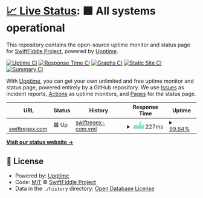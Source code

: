 # [📈 Live Status](https://status.swiftregex.com): <!--live status--> **🟩 All systems operational**

This repository contains the open-source uptime monitor and status page for [SwiftFiddle Project](https://swiftfiddle.com/), powered by [Upptime](https://github.com/upptime/upptime).

[![Uptime CI](https://github.com/SwiftFiddle/status.swiftfiddle.com/workflows/Uptime%20CI/badge.svg)](https://github.com/SwiftFiddle/status.swiftfiddle.com/actions?query=workflow%3A%22Uptime+CI%22)
[![Response Time CI](https://github.com/SwiftFiddle/status.swiftfiddle.com/workflows/Response%20Time%20CI/badge.svg)](https://github.com/SwiftFiddle/status.swiftfiddle.com/actions?query=workflow%3A%22Response+Time+CI%22)
[![Graphs CI](https://github.com/SwiftFiddle/status.swiftfiddle.com/workflows/Graphs%20CI/badge.svg)](https://github.com/SwiftFiddle/status.swiftfiddle.com/actions?query=workflow%3A%22Graphs+CI%22)
[![Static Site CI](https://github.com/SwiftFiddle/status.swiftfiddle.com/workflows/Static%20Site%20CI/badge.svg)](https://github.com/SwiftFiddle/status.swiftfiddle.com/actions?query=workflow%3A%22Static+Site+CI%22)
[![Summary CI](https://github.com/SwiftFiddle/status.swiftfiddle.com/workflows/Summary%20CI/badge.svg)](https://github.com/SwiftFiddle/status.swiftfiddle.com/actions?query=workflow%3A%22Summary+CI%22)

With [Upptime](https://upptime.js.org), you can get your own unlimited and free uptime monitor and status page, powered entirely by a GitHub repository. We use [Issues](https://github.com/SwiftFiddle/status.swiftfiddle.com/issues) as incident reports, [Actions](https://github.com/SwiftFiddle/status.swiftfiddle.com/actions) as uptime monitors, and [Pages](https://status.swiftregex.com) for the status page.

<!--start: status pages-->
<!-- This summary is generated by Upptime (https://github.com/upptime/upptime) -->
<!-- Do not edit this manually, your changes will be overwritten -->
<!-- prettier-ignore -->
| URL | Status | History | Response Time | Uptime |
| --- | ------ | ------- | ------------- | ------ |
| <img alt="" src="https://icons.duckduckgo.com/ip3/swiftregex.com.ico" height="13"> [swiftregex.com](https://swiftregex.com/) | 🟩 Up | [swiftregex-com.yml](https://github.com/SwiftFiddle/status.swiftregex.com/commits/HEAD/history/swiftregex-com.yml) | <details><summary><img alt="Response time graph" src="./graphs/swiftregex-com/response-time-week.png" height="20"> 227ms</summary><br><a href="https://status.swiftregex.com/history/swiftregex-com"><img alt="Response time 244" src="https://img.shields.io/endpoint?url=https%3A%2F%2Fraw.githubusercontent.com%2FSwiftFiddle%2Fstatus.swiftregex.com%2FHEAD%2Fapi%2Fswiftregex-com%2Fresponse-time.json"></a><br><a href="https://status.swiftregex.com/history/swiftregex-com"><img alt="24-hour response time 218" src="https://img.shields.io/endpoint?url=https%3A%2F%2Fraw.githubusercontent.com%2FSwiftFiddle%2Fstatus.swiftregex.com%2FHEAD%2Fapi%2Fswiftregex-com%2Fresponse-time-day.json"></a><br><a href="https://status.swiftregex.com/history/swiftregex-com"><img alt="7-day response time 227" src="https://img.shields.io/endpoint?url=https%3A%2F%2Fraw.githubusercontent.com%2FSwiftFiddle%2Fstatus.swiftregex.com%2FHEAD%2Fapi%2Fswiftregex-com%2Fresponse-time-week.json"></a><br><a href="https://status.swiftregex.com/history/swiftregex-com"><img alt="30-day response time 291" src="https://img.shields.io/endpoint?url=https%3A%2F%2Fraw.githubusercontent.com%2FSwiftFiddle%2Fstatus.swiftregex.com%2FHEAD%2Fapi%2Fswiftregex-com%2Fresponse-time-month.json"></a><br><a href="https://status.swiftregex.com/history/swiftregex-com"><img alt="1-year response time 241" src="https://img.shields.io/endpoint?url=https%3A%2F%2Fraw.githubusercontent.com%2FSwiftFiddle%2Fstatus.swiftregex.com%2FHEAD%2Fapi%2Fswiftregex-com%2Fresponse-time-year.json"></a></details> | <details><summary><a href="https://status.swiftregex.com/history/swiftregex-com">99.64%</a></summary><a href="https://status.swiftregex.com/history/swiftregex-com"><img alt="All-time uptime 99.64%" src="https://img.shields.io/endpoint?url=https%3A%2F%2Fraw.githubusercontent.com%2FSwiftFiddle%2Fstatus.swiftregex.com%2FHEAD%2Fapi%2Fswiftregex-com%2Fuptime.json"></a><br><a href="https://status.swiftregex.com/history/swiftregex-com"><img alt="24-hour uptime 100.00%" src="https://img.shields.io/endpoint?url=https%3A%2F%2Fraw.githubusercontent.com%2FSwiftFiddle%2Fstatus.swiftregex.com%2FHEAD%2Fapi%2Fswiftregex-com%2Fuptime-day.json"></a><br><a href="https://status.swiftregex.com/history/swiftregex-com"><img alt="7-day uptime 99.64%" src="https://img.shields.io/endpoint?url=https%3A%2F%2Fraw.githubusercontent.com%2FSwiftFiddle%2Fstatus.swiftregex.com%2FHEAD%2Fapi%2Fswiftregex-com%2Fuptime-week.json"></a><br><a href="https://status.swiftregex.com/history/swiftregex-com"><img alt="30-day uptime 99.81%" src="https://img.shields.io/endpoint?url=https%3A%2F%2Fraw.githubusercontent.com%2FSwiftFiddle%2Fstatus.swiftregex.com%2FHEAD%2Fapi%2Fswiftregex-com%2Fuptime-month.json"></a><br><a href="https://status.swiftregex.com/history/swiftregex-com"><img alt="1-year uptime 99.76%" src="https://img.shields.io/endpoint?url=https%3A%2F%2Fraw.githubusercontent.com%2FSwiftFiddle%2Fstatus.swiftregex.com%2FHEAD%2Fapi%2Fswiftregex-com%2Fuptime-year.json"></a></details>

<!--end: status pages-->

[**Visit our status website →**](https://status.swiftregex.com)

## 📄 License

- Powered by: [Upptime](https://github.com/upptime/upptime)
- Code: [MIT](./LICENSE) © [SwiftFiddle Project](https://swiftfiddle.com/)
- Data in the `./history` directory: [Open Database License](https://opendatacommons.org/licenses/odbl/1-0/)
